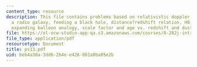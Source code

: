 ```yaml
---
content_type: resource
description: This file contains problems based on relativistic doppler effect, cygnus
  a radio galaxy, feeding a black hole, distance?redshift relation, H0, t0, and ?crit,
  expanding balloon analogy, scale factor and age vs. redshift and dust in the universe.
file: https://ol-ocw-studio-app-qa.s3.amazonaws.com/courses/8-282j-introduction-to-astronomy-spring-2006/beb4a38a3dd62b4ee426081a0ba05e2b_ps13.pdf
file_type: application/pdf
resourcetype: Document
title: ps13.pdf
uid: beb4a38a-3dd6-2b4e-e426-081a0ba05e2b
---
```

